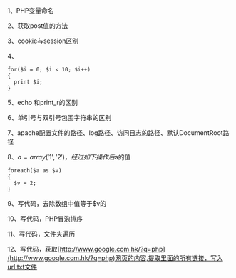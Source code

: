 1、PHP变量命名

2、获取post值的方法

3、cookie与session区别

4、
 
    for($i = 0; $i < 10; $i++)
    {
      print $i;
    }

5、echo 和print_r的区别

6、单引号与双引号包围字符串的区别

7、apache配置文件的路径、log路径、访问日志的路径、默认DocumentRoot路径

8、$a=array('1', '2')，经过如下操作后$a的值

    foreach($a as $v)
    {
      $v = 2;
    }

9、写代码，去除数组中值等于$v的

10、写代码，PHP冒泡排序

11、写代码，文件夹遍历

12、写代码，获取[http://www.google.com.hk/?q=php](http://www.google.com.hk/?q=php)网页的内容,提取里面的所有链接，写入url.txt文件
